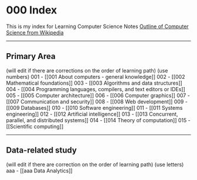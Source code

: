# 000 Index
This is my index for Learning Computer Science Notes
[Outline of Computer Science from Wikipedia](https://en.wikipedia.org/wiki/Outline_of_computer_science)

---
## Primary Area
(will edit if there are corrections on the order of learning path)
(use numbers)
001 - [[001 About computers - general knowledge]]
002 - [[002 Mathematical foundations]]
003 - [[003 Algorithms and data structures]]
004 - [[004 Programming languages, compilers, and text editors or IDEs]]
005 - [[005 Computer architecture]]
006 - [[006 Computer graphics]]
007 - [[007 Communication and security]]
008 - [[008 Web development]]
009 - [[009 Databases]]
010 - [[010 Software engineering]]
011 - [[011 Systems engineering]]
012 - [[012 Artificial intelligence]]
013 - [[013 Concurrent, parallel, and distributed systems]]
014 - [[014 Theory of computation]]
015 - [[Scientific computing]]

---
## Data-related study
(will edit if there are correction on the order of learning path)
(use letters)
aaa - [[aaa Data Analytics]]
